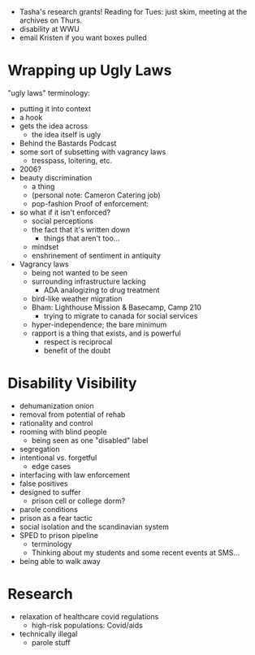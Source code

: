 - Tasha's research grants!
Reading for Tues: just skim, meeting at the archives on Thurs.
- disability at WWU
- email Kristen if you want boxes pulled

# Wrapping up Ugly Laws
"ugly laws" terminology:
- putting it into context
- a hook
- gets the idea across
	- the idea itself is ugly
- Behind the Bastards Podcast
- some sort of subsetting with vagrancy laws
	- tresspass, loitering, etc.
- 2006?
- beauty discrimination
	- a thing
	- (personal note: Cameron Catering job)
	- pop-fashion
Proof of enforcement:
- so what if it isn't enforced?
	- social perceptions
	- the fact that it's written down
		- things that aren't too...
	- mindset
	- enshrinement of sentiment in antiquity
- Vagrancy laws
	- being not wanted to be seen
	- surrounding infrastructure lacking
		- ADA analogizing to drug treatment
	- bird-like weather migration
	- Bham: Lighthouse Mission & Basecamp, Camp 210
		- trying to migrate to canada for social services
	- hyper-independence; the bare minimum
	- rapport is a thing that exists, and is powerful
		- respect is reciprocal
		- benefit of the doubt

# Disability Visibility
- dehumanization onion
- removal from potential of rehab
- rationality and control
- rooming with blind people
	- being seen as one "disabled" label
- segregation
- intentional vs. forgetful
	- edge cases
- interfacing with law enforcement
- false positives
- designed to suffer
	- prison cell or college dorm?
- parole conditions
- prison as a fear tactic
- social isolation and the scandinavian system
- SPED to prison pipeline
	- terminology
	- Thinking about my students and some recent events at SMS...
- being able to walk away

# Research
- relaxation of healthcare covid regulations
	- high-risk populations: Covid/aids
- technically illegal
	- parole stuff
